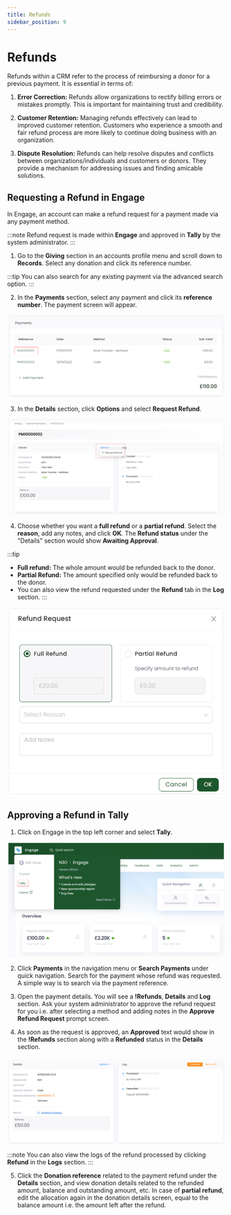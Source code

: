```yaml
---
title: Refunds
sidebar_position: 9
---
```


# Refunds

Refunds within a CRM refer to the process of reimbursing a donor for a previous payment. It is essential in terms of:

1. **Error Correction:** Refunds allow organizations to rectify billing errors or mistakes promptly. This is important for maintaining trust and credibility.

2. **Customer Retention:** Managing refunds effectively can lead to improved customer retention. Customers who experience a smooth and fair refund process are more likely to continue doing business with an organization.

3. **Dispute Resolution:** Refunds can help resolve disputes and conflicts between organizations/individuals and customers or donors. They provide a mechanism for addressing issues and finding amicable solutions.

## Requesting a Refund in Engage

In Engage, an account can make a refund request for a payment made via any payment method.

:::note
Refund request is made within **Engage** and approved in **Tally** by the system administrator. 
:::

1. Go to the **Giving** section in an accounts profile menu and scroll down to **Records**. Select any donation and click its reference number.

:::tip
You can also search for any existing payment via the advanced search option.
:::

2. In the **Payments** section, select any payment and click its **reference number**. The payment screen will appear.

![Select payment](./select-payment.png)

3. In the **Details** section, click **Options** and select **Request Refund**.

![Option request refund](./request-refund-option.png)

4. Choose whether you want a **full refund** or a **partial refund**. Select the **reason**, add any notes, and click **OK**. The **Refund status** under the "Details" section would show **Awaiting Approval**.

:::tip
- **Full refund:** The whole amount would be refunded back to the donor.
- **Partial Refund:** The amount specified only would be refunded back to the donor.
- You can also view the refund requested under the **Refund** tab in the **Log** section. 
:::

![Refund request screen](./refund-request-screen.png)

## Approving a Refund in Tally

1. Click on Engage in the top left corner and select **Tally**. 

![Click Tally](./select-tally.png)

2. Click **Payments** in the navigation menu or **Search Payments** under quick navigation. Search for the payment whose refund was requested. A simple way is to search via the payment reference.

3. Open the payment details. You will see a **!Refunds**, **Details** and **Log** section. Ask your system administrator to approve the refund request for you i.e. after selecting a method and adding notes in the **Approve Refund Request** prompt screen.

4. As soon as the request is approved, an **Approved** text would show in the **!Refunds** section along with a **Refunded** status in the **Details** section. 

![Refund approved](./refunded-status-screen.png)

:::note
You can also view the logs of the refund processed by clicking **Refund** in the **Logs** section. 
:::

5. Click the **Donation reference** related to the payment refund under the **Details** section, and view donation details related to the refunded amount, balance and outstanding amount, etc. In case of **partial refund**, edit the allocation again in the donation details screen, equal to the balance amount i.e. the amount left after the refund.
